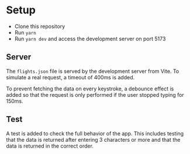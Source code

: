 # Setup

- Clone this repository
- Run `yarn`
- Run `yarn dev` and access the development server on port 5173

## Server

The `flights.json` file is served by the development server from Vite.
To simulate a real request, a timeout of 400ms is added.

To prevent fetching the data on every keystroke, a debounce effect is added
so that the request is only performed if the user stopped typing for 150ms.

## Test

A test is added to check the full behavior of the app. This includes
testing that the data is returned after entering 3 characters or more
and that the data is returned in the correct order.
